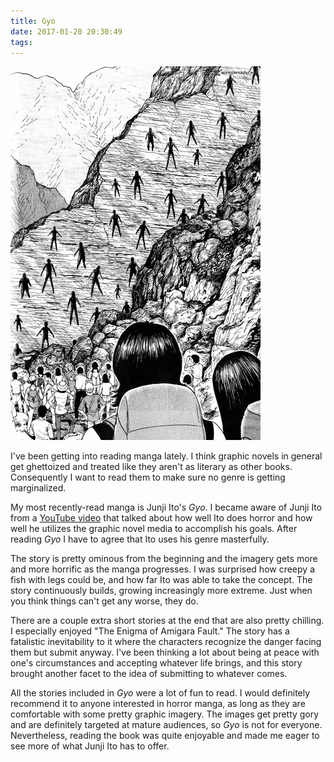 ```yaml
---
title: Gyo
date: 2017-01-20 20:30:49
tags:
---
```



![](/images/gyo.png)

I've been getting into reading manga lately. I think graphic novels in general get ghettoized and treated like they aren't as literary as other books. Consequently I want to read them to make sure no genre is getting marginalized.

My most recently-read manga is Junji Ito's _Gyo_. I became aware of Junji Ito from a [YouTube video](https://www.youtube.com/watch?v=lIIA6QDgl2M) that talked about how well Ito does horror and how well he utilizes the graphic novel media to accomplish his goals. After reading _Gyo_ I have to agree that Ito uses his genre masterfully.

The story is pretty ominous from the beginning and the imagery gets more and more horrific as the manga progresses. I was surprised how creepy a fish with legs could be, and how far Ito was able to take the concept. The story continuously builds, growing increasingly more extreme. Just when you think things can't get any worse, they do.

There are a couple extra short stories at the end that are also pretty chilling. I especially enjoyed "The Enigma of Amigara Fault." The story has a fatalistic inevitability to it where the characters recognize the danger facing them but submit anyway. I've been thinking a lot about being at peace with one's circumstances and accepting whatever life brings, and this story brought another facet to the idea of submitting to whatever comes.

All the stories included in _Gyo_ were a lot of fun to read. I would definitely recommend it to anyone interested in horror manga, as long as they are comfortable with some pretty graphic imagery. The images get pretty gory and are definitely targeted at mature audiences, so _Gyo_ is not for everyone. Nevertheless, reading the book was quite enjoyable and made me eager to see more of what Junji Ito has to offer.
